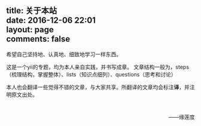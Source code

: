 title: 关于本站  
date: 2016-12-06 22:01  
layout: page  
comments: false  
---

希望自己坚持地、认真地、细致地学习一样东西。

这是一个yii的专题，均为本人亲自实践，并书写成章。
文章结构一般为，steps（梳理结构，掌握整体）、lists（知识点细列）、questions（思考和讨论）

本人也会翻译一些觉得不错的文章，与大家共享。所翻译的文章均会标注**译**，并注明原文出处。
<p align="right" style="margin-top:40px">——缘莲度</p>
<br>
<br>